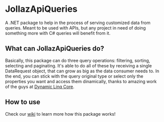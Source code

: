 # JollazApiQueries
A .NET package to help in the process of serving customized data from queries. Meant to be used with APIs, but any project in need of doing something more with C# queries will benefit from it.

## What can JollazApiQueries do?
Basically, this package can do three query operations: filtering, sorting, selecting and paginating. It's able to do all of these by receiving a single DataRequest object, that can grow as big as the data consumer needs to. In the end, you can stick with the query original type or select only the properties you want and access them dinamically, thanks to amazing work of the guys at [Dynamic Linq Core](https://github.com/StefH/System.Linq.Dynamic.Core).

## How to use
Check our [wiki](https://github.com/jonathanlazaro1/jollaz-api-queries/wiki) to learn more how this package works!
